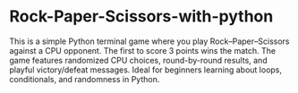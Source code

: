 # Rock-Paper-Scissors-with-python
This is a simple Python terminal game where you play Rock–Paper–Scissors against a CPU opponent. The first to score 3 points wins the match. The game features randomized CPU choices, round-by-round results, and playful victory/defeat messages. Ideal for beginners learning about loops, conditionals, and randomness in Python.

